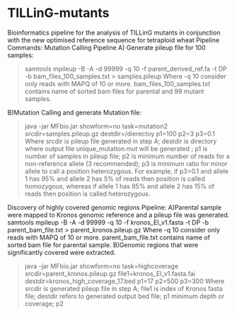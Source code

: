 # TILLinG-mutants
Bioinformatics pipeline for the analysis of TILLinG mutants in conjunction with the new optimised reference sequence for tetraploid wheat
Pipeline Commands:
Mutation Calling Pipeline
A) Generate pileup file for 100 samples:
>samtools mpileup  -B -A -d 99999 -q 10  -f parent_derived_ref.fa  -t DP -b bam_files_100_samples.txt > samples.pileup
Where -q 10 consider only reads with MAPQ of 10 or more. bam_files_100_samples.txt contains name of sorted bam files for parental and 99 mutant samples.

B)Mutation Calling and generate Mutation file:
>java -jar MFbio.jar showform=no task=mutation2  srcdir=samples.pileup.gz destdir=/dierectoy  p1=100  p2=3  p3=0.1
Where srcdir is pileup file generated in step A; destdir is directory where output file unique_mutation.mut will be generated ; p1 is number
of samples in pileup file; p2 is minimum number of reads for a non-reference allele (3 recommended); p3 is minimum ratio for minor allele 
to call a position heterozygous. For example, if p3=0.1 and allele 1 has 95% and allele 2 has 5% of reads then position is called homozygous,
whereas if allele 1 has 85% and allele 2 has 15% of reads then position is called heterozygous.

Discovery of highly covered genomic regions Pipeline:
A)Parental sample were mapped to Kronos genomic reference and a pileup file was generated.  
samtools mpileup  -B -A -d 99999 -q 10 -f kronos_EI_v1.fasta  -t DP -b parent_bam_file.txt > parent_kronos.pileup.gz
Where -q 10 consider only reads with MAPQ of 10 or more. parent_bam_file.txt contains name of sorted bam file for parental sample.
B)Genomic regions that were significantly covered were extracted.
>java -jar  MFbio.jar showform=no task=highcoverage srcdir=parent_kronos.pileup.gz file1=kronos_EI_v1.fasta.fai  destdir=kronos_high_coverage_17.bed p1=17 p2=500 p3=300
Where srcdir is generated pileup file in step A; file1 is index of Kronos fasta file; destdir refers to generated output bed file; p1 minimum depth or coverage;
p2 




